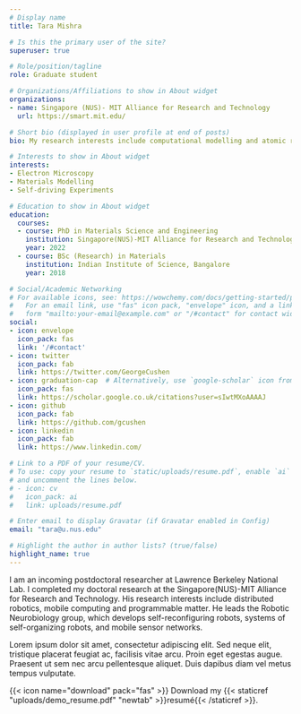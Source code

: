 ```yaml
---
# Display name
title: Tara Mishra

# Is this the primary user of the site?
superuser: true

# Role/position/tagline
role: Graduate student

# Organizations/Affiliations to show in About widget
organizations:
- name: Singapore (NUS)- MIT Alliance for Research and Technology
  url: https://smart.mit.edu/

# Short bio (displayed in user profile at end of posts)
bio: My research interests include computational modelling and atomic resolution electron microscopy in materials.

# Interests to show in About widget
interests:
- Electron Microscopy
- Materials Modelling
- Self-driving Experiments

# Education to show in About widget
education:
  courses:
  - course: PhD in Materials Science and Engineering
    institution: Singapore(NUS)-MIT Alliance for Research and Technology
    year: 2022
  - course: BSc (Research) in Materials
    institution: Indian Institute of Science, Bangalore
    year: 2018

# Social/Academic Networking
# For available icons, see: https://wowchemy.com/docs/getting-started/page-builder/#icons
#   For an email link, use "fas" icon pack, "envelope" icon, and a link in the
#   form "mailto:your-email@example.com" or "/#contact" for contact widget.
social:
- icon: envelope
  icon_pack: fas
  link: '/#contact'
- icon: twitter
  icon_pack: fab
  link: https://twitter.com/GeorgeCushen
- icon: graduation-cap  # Alternatively, use `google-scholar` icon from `ai` icon pack
  icon_pack: fas
  link: https://scholar.google.co.uk/citations?user=sIwtMXoAAAAJ
- icon: github
  icon_pack: fab
  link: https://github.com/gcushen
- icon: linkedin
  icon_pack: fab
  link: https://www.linkedin.com/

# Link to a PDF of your resume/CV.
# To use: copy your resume to `static/uploads/resume.pdf`, enable `ai` icons in `params.toml`, 
# and uncomment the lines below.
# - icon: cv
#   icon_pack: ai
#   link: uploads/resume.pdf

# Enter email to display Gravatar (if Gravatar enabled in Config)
email: "tara@u.nus.edu"

# Highlight the author in author lists? (true/false)
highlight_name: true
---
```


I am an incoming postdoctoral researcher at Lawrence Berkeley National Lab. I completed my doctoral research at the Singapore(NUS)-MIT Alliance for Research and Technology. His research interests include distributed robotics, mobile computing and programmable matter. He leads the Robotic Neurobiology group, which develops self-reconfiguring robots, systems of self-organizing robots, and mobile sensor networks.

Lorem ipsum dolor sit amet, consectetur adipiscing elit. Sed neque elit, tristique placerat feugiat ac, facilisis vitae arcu. Proin eget egestas augue. Praesent ut sem nec arcu pellentesque aliquet. Duis dapibus diam vel metus tempus vulputate.

{{< icon name="download" pack="fas" >}} Download my {{< staticref "uploads/demo_resume.pdf" "newtab" >}}resumé{{< /staticref >}}.
